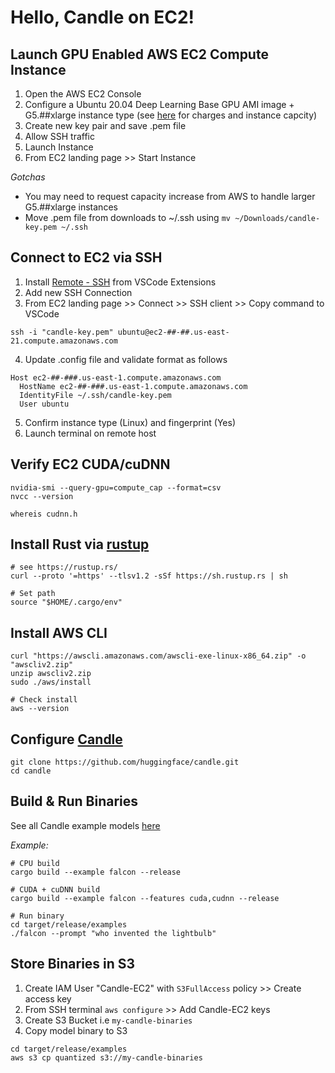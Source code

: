 # Hello, Candle on EC2!

## Launch GPU Enabled AWS EC2 Compute Instance

1. Open the AWS EC2 Console
2. Configure a Ubuntu 20.04 Deep Learning Base GPU AMI image + G5.##xlarge instance type (see [here](https://aws.amazon.com/ec2/instance-types/g5/) for charges and instance capcity) 
3. Create new key pair and save .pem file
4. Allow SSH traffic
5. Launch Instance
6. From EC2 landing page >> Start Instance

*Gotchas*
* You may need to request capacity increase from AWS to handle larger G5.##xlarge instances
* Move .pem file from downloads to ~/.ssh using `mv ~/Downloads/candle-key.pem ~/.ssh`

## Connect to EC2 via SSH

1. Install [Remote - SSH](https://code.visualstudio.com/docs/remote/ssh) from VSCode Extensions
2. Add new SSH Connection
3. From EC2 landing page >> Connect >> SSH client >> Copy command to VSCode
  ```
  ssh -i "candle-key.pem" ubuntu@ec2-##-##.us-east-21.compute.amazonaws.com
  ```
4. Update .config file and validate format as follows

  ```
  Host ec2-##-###.us-east-1.compute.amazonaws.com
    HostName ec2-##-###.us-east-1.compute.amazonaws.com
    IdentityFile ~/.ssh/candle-key.pem
    User ubuntu
  ```
5. Confirm instance type (Linux) and fingerprint (Yes) 
6. Launch terminal on remote host

## Verify EC2 CUDA/cuDNN

```
nvidia-smi --query-gpu=compute_cap --format=csv
nvcc --version

whereis cudnn.h
```

## Install Rust via [rustup](https://rustup.rs/)

```
# see https://rustup.rs/
curl --proto '=https' --tlsv1.2 -sSf https://sh.rustup.rs | sh

# Set path
source "$HOME/.cargo/env"
```

## Install AWS CLI

```
curl "https://awscli.amazonaws.com/awscli-exe-linux-x86_64.zip" -o "awscliv2.zip"
unzip awscliv2.zip
sudo ./aws/install

# Check install
aws --version
```

## Configure [Candle](https://github.com/huggingface/candle)

```
git clone https://github.com/huggingface/candle.git
cd candle
```

## Build & Run Binaries

See all Candle example models [here](https://github.com/huggingface/candle/tree/main/candle-examples/examples)

*Example:*
```
# CPU build
cargo build --example falcon --release

# CUDA + cuDNN build
cargo build --example falcon --features cuda,cudnn --release

# Run binary
cd target/release/examples
./falcon --prompt "who invented the lightbulb"
```

## Store Binaries in S3

1. Create IAM User "Candle-EC2" with `S3FullAccess` policy >> Create access key
2. From SSH terminal `aws configure` >> Add Candle-EC2 keys
3. Create S3 Bucket i.e `my-candle-binaries`
4. Copy model binary to S3 

```
cd target/release/examples
aws s3 cp quantized s3://my-candle-binaries
```
